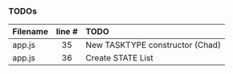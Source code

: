 ### TODOs
| Filename | line # | TODO
|:------|:------:|:------
| app.js | 35 | New TASKTYPE constructor (Chad)
| app.js | 36 | Create STATE List